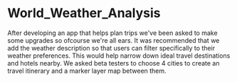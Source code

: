# World_Weather_Analysis

After developing an app that helps plan trips we've been asked to make some upgrades so ofcourse we're all ears. It was recommended that we add the weather description so that users can filter specifically to their weather preferences. This would help narrow down ideal travel destinations and hotels nearby. We asked beta testers to choose 4 cities to create an travel itinerary and a marker layer map between them. 
